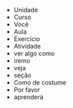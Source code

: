 - Unidade
- Curso
- Você
- Aula
- Exercício
- Atividade
- ver algo como
- iremo
- veja
- seção
- Como de costume
- Por favor
- aprenderá